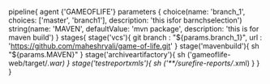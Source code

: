 pipeline{
    agent {'GAMEOFLIFE'}
    parameters {
        choice(name: 'branch_1', choices: ['master', 'branch1'], description: 'this isfor barnchselection')
        string(name: 'MAVEN', defaultValue: 'mvn package', description: 'this is for maven build')
    }
    stages{
        stage('vcs'){
            git branch : "${params.branch_1}",
                   url : 'https://github.com/maheshryali/game-of-life.git' 
        }
        stage('mavenbuild'){
            sh "${params.MAVEN}"
        }
        stage('archiveartifactory'){
            sh ('gameoflife-web/target/*.war)
        }
        stage('testreportxmls'){
            sh ('**/surefire-reports/*.xml)
        }
    }
}